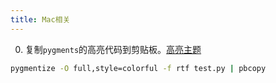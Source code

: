 ```yaml
---
title: Mac相关
---
```


0. 复制`pygments`的高亮代码到剪贴板。[高亮主题](https://help.farbox.com/pygments.html)
```sh
pygmentize -O full,style=colorful -f rtf test.py | pbcopy
```
